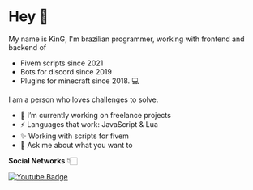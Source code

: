 # Hey 👋

My name is KinG, I'm brazilian programmer, working with frontend and backend of 
- Fivem scripts since 2021 
- Bots for discord since 2019
- Plugins for minecraft since 2018. 💻

I am a person who loves challenges to solve.

- 🎃 I’m currently working on freelance projects
- ⚡ Languages that work: JavaScript & Lua
- ✨ Working with scripts for fivem
- 💬 Ask me about what you want to

**Social Networks** 👇🏻

[
![Youtube Badge](https://img.shields.io/badge/-Youtube-FF0000?style=flat-square&labelColor=FF0000&logo=youtube&logoColor=white&link=https://www.youtube.com/zking0d)
](https://www.youtube.com/zking0d)
